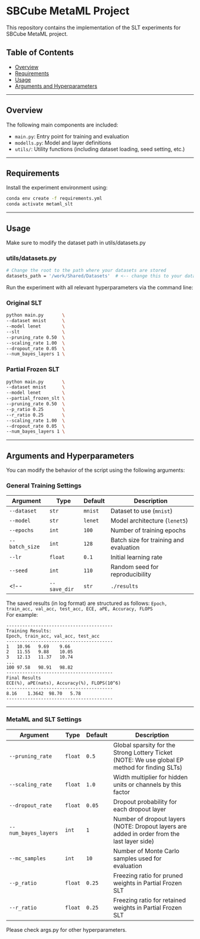 # SBCube MetaML Project

This repository contains the implementation of the SLT experiments for SBCube MetaML project.

## Table of Contents

- [Overview](#overview)
- [Requirements](#requirements)
- [Usage](#usage)
- [Arguments and Hyperparameters](#arguments-and-hyperparameters)

---

## Overview

The following main components are included:
- `main.py`: Entry point for training and evaluation
- `modells.py`: Model and layer definitions
- `utils/`: Utility functions (including dataset loading, seed setting, etc.)

---

## Requirements

Install the experiment environment using:

```bash
conda env create -f requirements.yml
conda activate metaml_slt
```
<!-- 
**Note:**
Python version: `>=3.x` -->

---

## Usage
Make sure to modify the dataset path in utils/datasets.py

### utils/datasets.py
```bash
# Change the root to the path where your datasets are stored
datasets_path = '/work/Shared/Datasets'  # <-- change this to your dataset location
```

Run the experiment with all relevant hyperparameters via the command line:

### Original SLT
```bash
python main.py       \
--dataset mnist      \
--model lenet        \
--slt                \
--pruning_rate 0.50  \
--scaling_rate 1.00  \
--dropout_rate 0.05  \
--num_bayes_layers 1 \
```

### Partial Frozen SLT
```bash
python main.py       \
--dataset mnist      \
--model lenet        \
--partial_frozen_slt \
--pruning_rate 0.50  \
--p_ratio 0.25       \
--r_ratio 0.25       \
--scaling_rate 1.00  \
--dropout_rate 0.05  \
--num_bayes_layers 1 \
```

---

## Arguments and Hyperparameters

You can modify the behavior of the script using the following arguments:

### General Training Settings

| Argument        | Type     | Default     | Description                                                                 |
|----------------|----------|-------------|-----------------------------------------------------------------------------|
| `--dataset`     | `str`    | `mnist`     | Dataset to use (`mnist`)                                        |
| `--model`       | `str`    | `lenet`    | Model architecture (`lenet5`)                                              |
| `--epochs`      | `int`    | `100`       | Number of training epochs                                                  |
| `--batch_size`  | `int`    | `128`       | Batch size for training and evaluation                                     |
| `--lr`          | `float`  | `0.1`      | Initial learning rate                                                      |
| `--seed`        | `int`    | `110`         | Random seed for reproducibility                                            |
<!-- | `--save_dir`    | `str`    | `./results` | Directory to save logs and model checkpoints                               | -->

The saved results (in log format) are structured as follows:
`Epoch, train_acc, val_acc, test_acc, ECE, aPE, Accuracy, FLOPS` \
For example:
```
----------------------------------------
Training Results:
Epoch, train_acc, val_acc, test_acc
----------------------------------------
1	10.96	9.69	9.66
2	11.55	9.88	10.05
3	12.13	11.37	10.74
...
100	97.58	98.91	98.82
----------------------------------------
Final Results
ECE(%), aPE(nats), Accuracy(%), FLOPS(10^6)
----------------------------------------
8.16	1.3642	98.70	5.78
----------------------------------------
```

---

### MetaML and SLT Settings

| Argument           | Type     | Default | Description                                                                 |
|--------------------|----------|---------|-----------------------------------------------------------------------------|
| `--pruning_rate`   | `float`  | `0.5`   | Global sparsity for the Strong Lottery Ticket (NOTE: We use global EP method for finding SLTs) |
| `--scaling_rate`   | `float`  | `1.0`   | Width multiplier for hidden units or channels by this factor |
| `--dropout_rate`      | `float`  | `0.05`   | Dropout probability for each dropout layer |
| `--num_bayes_layers` | `int`  | `1`     | Number of dropout layers (NOTE: Dropout layers are added in order from the last layer side) |
| `--mc_samples`      | `int`    | `10`     | Number of Monte Carlo samples used for evaluation |
| `--p_ratio` | `float` | `0.25` | Freezing ratio for pruned weights in Partial Frozen SLT | 
| `--r_ratio` | `float` | `0.25` | Freezing ratio for retained weights in Partial Frozen SLT | 

Please check args.py for other hyperparameters.
